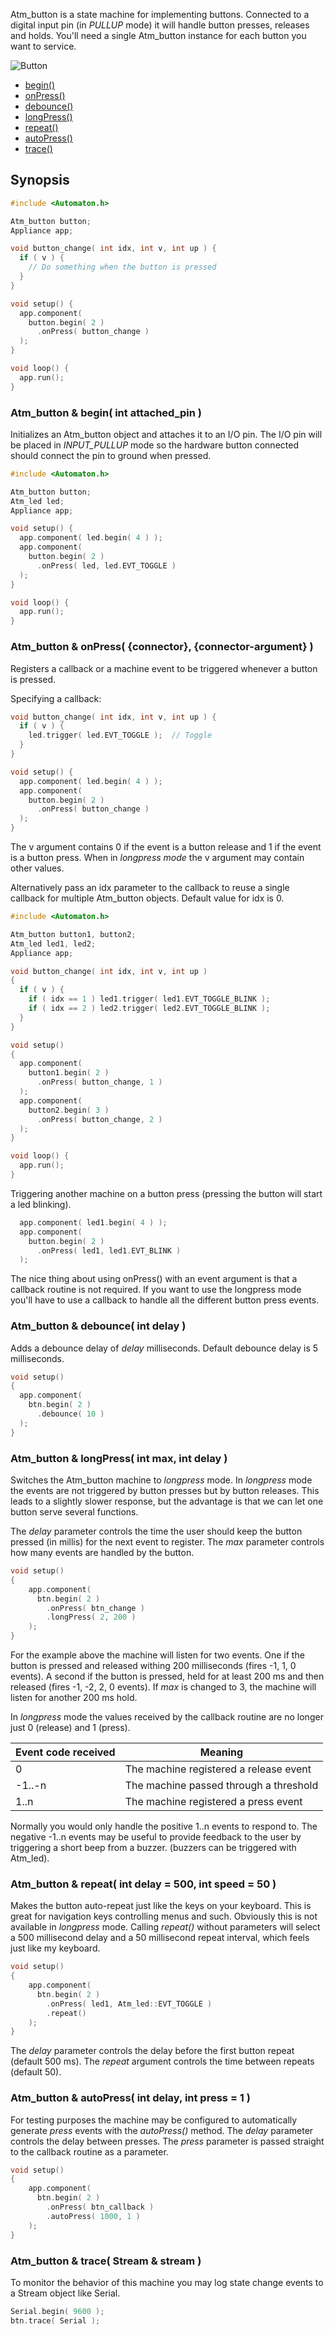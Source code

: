 Atm_button is a state machine for implementing buttons. Connected to a digital input pin (in *PULLUP* mode) it will handle button presses, releases and holds. You'll need a single Atm_button instance for each button you want to service.

![Button](images/button-medium.jpg)

<!-- md-tocify-begin -->
* [begin()](#atm_button--begin-int-attached_pin-)  
* [onPress()](#atm_button--onpress-connector-connector-argument-)  
* [debounce()](#atm_button--debounce-int-delay-)  
* [longPress()](#atm_button--longpress-int-max-int-delay-)  
* [repeat()](#atm_button--repeat-int-delay--500-int-speed--50-)  
* [autoPress()](#atm_button--autopress-int-delay-int-press--1-)  
* [trace()](#atm_button--trace-stream--stream-)  

<!-- md-tocify-end -->

## Synopsis ##

```c++
#include <Automaton.h>

Atm_button button; 
Appliance app; 

void button_change( int idx, int v, int up ) {
  if ( v ) {
    // Do something when the button is pressed
  }
}

void setup() {
  app.component( 
    button.begin( 2 )
      .onPress( button_change )
  );
}

void loop() {
  app.run();
}
```

### Atm_button & begin( int attached_pin ) ###

Initializes an Atm_button object and attaches it to an I/O pin. The I/O pin will be placed in *INPUT_PULLUP* mode so the hardware button connected should connect the pin to ground when pressed.

```c++
#include <Automaton.h>

Atm_button button;
Atm_led led;
Appliance app;

void setup() {
  app.component( led.begin( 4 ) );
  app.component( 
    button.begin( 2 )
      .onPress( led, led.EVT_TOGGLE )
  );
}

void loop() {
  app.run();
}
```

### Atm_button & onPress( {connector}, {connector-argument} ) ###

Registers a callback or a machine event to be triggered whenever a button is pressed.

Specifying a callback:

```c++
void button_change( int idx, int v, int up ) {
  if ( v ) {
    led.trigger( led.EVT_TOGGLE );  // Toggle
  }
}

void setup() {
  app.component( led.begin( 4 ) );
  app.component( 
    button.begin( 2 )
      .onPress( button_change )
  );
}
```
The v argument contains 0 if the event is a button release and 1 if the event is a button press. When in *longpress mode* the v argument may contain other values. 

Alternatively pass an idx parameter to the callback to reuse a single callback for multiple Atm_button objects. Default value for idx is 0.

```c++
#include <Automaton.h>

Atm_button button1, button2;
Atm_led led1, led2;
Appliance app;

void button_change( int idx, int v, int up ) 
{
  if ( v ) {
    if ( idx == 1 ) led1.trigger( led1.EVT_TOGGLE_BLINK );  
    if ( idx == 2 ) led2.trigger( led2.EVT_TOGGLE_BLINK );  
  }
}

void setup() 
{
  app.component( 
    button1.begin( 2 )
      .onPress( button_change, 1 ) 
  );
  app.component( 
    button2.begin( 3 )
      .onPress( button_change, 2 )
  );
}

void loop() {
  app.run();
}
```

Triggering another machine on a button press (pressing the button will start a led blinking). 

```c++
  app.component( led1.begin( 4 ) );
  app.component( 
    button.begin( 2 )
      .onPress( led1, led1.EVT_BLINK )
  );
```


The nice thing about using onPress() with an event argument is that a callback routine is not required. If you want to use the longpress mode you'll have to use a callback to handle all the different button press events.

### Atm_button & debounce( int delay ) ###

Adds a debounce delay of *delay* milliseconds. Default debounce delay is 5 milliseconds.


```c++
void setup() 
{
  app.component( 
    btn.begin( 2 )
      .debounce( 10 )
  );
}
```

### Atm_button & longPress( int max, int delay ) ###

Switches the Atm_button machine to *longpress* mode. In *longpress* mode the events are not triggered by button presses but by button releases. This leads to a slightly slower response, but the advantage is that we can let one button serve several functions.

The *delay* parameter controls the time the user should keep the button pressed (in millis) for the next event to register. The *max* parameter controls how many events are handled by the button. 

```c++
void setup() 
{
    app.component( 
      btn.begin( 2 )
        .onPress( btn_change )
        .longPress( 2, 200 )
    );
}
```
For the example above the machine will listen for two events. One if the button is pressed and released withing 200 milliseconds (fires -1, 1, 0 events). A second if the button is pressed, held for at least 200 ms and then released (fires -1, -2, 2, 0 events). If *max* is changed to 3, the machine will listen for another 200 ms hold.

In *longpress* mode the values received by the callback routine are no longer just 0 (release) and 1 (press).

Event code received | Meaning
------------ | -------------
0| The machine registered a release event
-1..-n | The machine passed through a threshold
1..n | The machine registered a press event

Normally you would only handle the positive 1..n events to respond to. The negative -1..n events may be useful to provide feedback to the user by triggering a short beep from a buzzer. (buzzers can be triggered with Atm_led).

### Atm_button & repeat( int delay = 500, int speed = 50 ) ###

Makes the button auto-repeat just like the keys on your keyboard. This is great for navigation keys controlling menus and such. Obviously this is not available in *longpress* mode. Calling *repeat()* without parameters will select a 500 millisecond delay and a 50 millisecond repeat interval, which feels just like my keyboard.

```c++
void setup() 
{
    app.component( 
      btn.begin( 2 )
        .onPress( led1, Atm_led::EVT_TOGGLE )
        .repeat()
    );
}
```

The *delay* parameter controls the delay before the first button repeat (default 500 ms). The *repeat* argument controls the time between repeats (default 50).

### Atm_button & autoPress( int delay, int press = 1 ) ###

For testing purposes the machine may be configured to automatically generate *press* events with the *autoPress()* method. The *delay* parameter controls the delay between presses. The *press* parameter is passed straight to the callback routine as a parameter.

```c++
void setup() 
{
    app.component( 
      btn.begin( 2 )
        .onPress( btn_callback )
        .autoPress( 1000, 1 )
    );
}
```
### Atm_button & trace( Stream & stream ) ###

To monitor the behavior of this machine you may log state change events to a Stream object like Serial.

```c++
Serial.begin( 9600 );
btn.trace( Serial );
```

